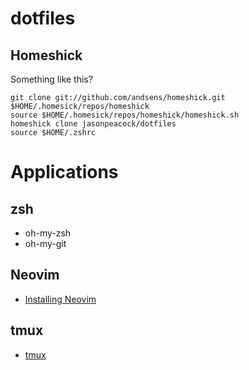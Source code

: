 # dotfiles

## Homeshick

Something like this?

```
git clone git://github.com/andsens/homeshick.git $HOME/.homesick/repos/homeshick
source $HOME/.homesick/repos/homeshick/homeshick.sh
homeshick clone jasonpeacock/dotfiles
source $HOME/.zshrc
```

# Applications

## zsh

* oh-my-zsh
* oh-my-git

## Neovim

* [Installing Neovim](https://github.com/neovim/neovim/wiki/Installing-Neovim)

## tmux

* [tmux](https://tmux.github.io/)
